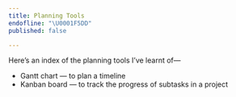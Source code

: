 ```yaml
---
title: Planning Tools
endofline: "\U0001F5DD"
published: false

---
```

Here’s an index of the planning tools I’ve learnt of—

* Gantt chart — to plan a timeline
* Kanban board — to track the progress of subtasks in a project